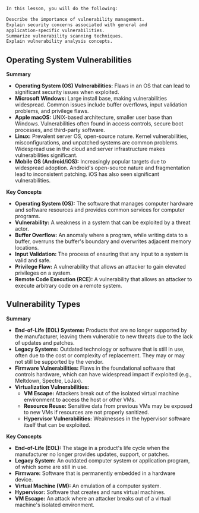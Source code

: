 ```txt
In this lesson, you will do the following:

Describe the importance of vulnerability management.
Explain security concerns associated with general and
application-specific vulnerabilities.
Summarize vulnerability scanning techniques.
Explain vulnerability analysis concepts.
```

## Operating System Vulnerabilities

**Summary**

- **Operating System (OS) Vulnerabilities:** Flaws in an OS that can lead to significant security issues when exploited.
- **Microsoft Windows:** Large install base, making vulnerabilities widespread. Common issues include buffer overflows, input validation problems, and privilege flaws.
- **Apple macOS:** UNIX-based architecture, smaller user base than Windows. Vulnerabilities often found in access controls, secure boot processes, and third-party software.
- **Linux:** Prevalent server OS, open-source nature. Kernel vulnerabilities, misconfigurations, and unpatched systems are common problems. Widespread use in the cloud and server infrastructure makes vulnerabilities significant.
- **Mobile OS (Android/iOS):** Increasingly popular targets due to widespread adoption. Android's open-source nature and fragmentation lead to inconsistent patching. iOS has also seen significant vulnerabilities.

**Key Concepts**

- **Operating System (OS):** The software that manages computer hardware and software resources and provides common services for computer programs.
- **Vulnerability:** A weakness in a system that can be exploited by a threat actor.
- **Buffer Overflow:** An anomaly where a program, while writing data to a buffer, overruns the buffer's boundary and overwrites adjacent memory locations.  
- **Input Validation:** The process of ensuring that any input to a system is valid and safe.
- **Privilege Flaw:** A vulnerability that allows an attacker to gain elevated privileges on a system.
- **Remote Code Execution (RCE):** A vulnerability that allows an attacker to execute arbitrary code on a remote system.

## Vulnerability Types

**Summary**

- **End-of-Life (EOL) Systems:** Products that are no longer supported by the manufacturer, leaving them vulnerable to new threats due to the lack of updates and patches.
- **Legacy Systems:** Outdated technology or software that is still in use, often due to the cost or complexity of replacement. They may or may not still be supported by the vendor.
- **Firmware Vulnerabilities:** Flaws in the foundational software that controls hardware, which can have widespread impact if exploited (e.g., Meltdown, Spectre, LoJax).
- **Virtualization Vulnerabilities:**
    - **VM Escape:** Attackers break out of the isolated virtual machine environment to access the host or other VMs.
    - **Resource Reuse:** Sensitive data from previous VMs may be exposed to new VMs if resources are not properly sanitized.
    - **Hypervisor Vulnerabilities:** Weaknesses in the hypervisor software itself that can be exploited.

**Key Concepts**

- **End-of-Life (EOL):** The stage in a product's life cycle when the manufacturer no longer provides updates, support, or patches.
- **Legacy System:** An outdated computer system or application program, of which some are still in use.
- **Firmware:** Software that is permanently embedded in a hardware device.
- **Virtual Machine (VM):** An emulation of a computer system.
- **Hypervisor:** Software that creates and runs virtual machines.
- **VM Escape:** An attack where an attacker breaks out of a virtual machine's isolated environment.